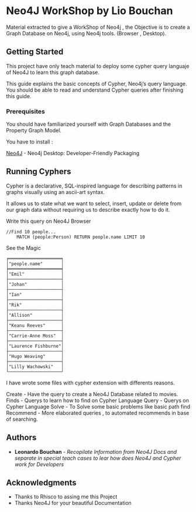 # Neo4J WorkShop by Lio Bouchan
Material extracted to give a WorkShop of Neo4j , the Objective is to create a Graph Database on Neo4j, using Neo4j tools. (Browser , Desktop).

## Getting Started
This project have only teach material to deploy some cypher query languaje of
Neo4J to learn this graph database.

This guide explains the basic concepts of Cypher, Neo4j’s query language. You should be able to read and understand Cypher queries after finishing this guide.


### Prerequisites
You should have familiarized yourself with Graph Databases and the Property Graph Model.

You have to install :

[Neo4J](https://neo4j.com/download/) - Neo4j Desktop: Developer-Friendly Packaging

## Running Cyphers
Cypher is a declarative, SQL-inspired language for describing patterns in graphs visually using an ascii-art syntax.

It allows us to state what we want to select, insert, update or delete from our graph data without requiring us to describe exactly how to do it.

Write this query on Neo4J Browser

```
//Find 10 people...
    MATCH (people:Person) RETURN people.name LIMIT 10
```
See the Magic
```
╒════════════════════╕
│"people.name"       │
╞════════════════════╡
│"Emil"              │
├────────────────────┤
│"Johan"             │
├────────────────────┤
│"Ian"               │
├────────────────────┤
│"Rik"               │
├────────────────────┤
│"Allison"           │
├────────────────────┤
│"Keanu Reeves"      │
├────────────────────┤
│"Carrie-Anne Moss"  │
├────────────────────┤
│"Laurence Fishburne"│
├────────────────────┤
│"Hugo Weaving"      │
├────────────────────┤
│"Lilly Wachowski"   │
└────────────────────┘
```
I have wrote some files with cypher extension with differents reasons.

Create - Have the query to create a Neo4J Database related to movies.
Finds - Querys to learn how to find on Cypher Language
Query - Querys on Cypher Language
Solve - To Solve some basic problems like basic path find
Recommend - More elaborated queries , to automated recommends in base of searching.

## Authors

* **Leonardo Bouchan** - *Recopilate Information from Neo4J Docs and separate in special teach cases to lear how does Neo4J and Cypher work for Developers* 

## Acknowledgments
* Thanks to Rhisco to assing me this Project
* Thanks Neo4J for your beautiful Documentation